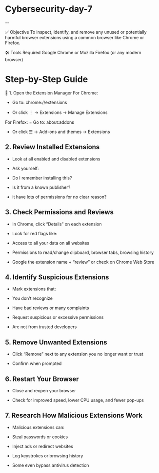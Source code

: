 # Cybersecurity-day-7

--

✅ Objective
To inspect, identify, and remove any unused or potentially harmful browser extensions using a common browser like Chrome or Firefox.

🛠️ Tools Required
Google Chrome or Mozilla Firefox (or any modern browser)

# Step-by-Step Guide
🔎 1. Open the Extension Manager
For Chrome:
- Go to: chrome://extensions

- Or click ︙ → Extensions → Manage Extensions

For Firefox:
= Go to: about:addons

- Or click ☰ → Add-ons and themes → Extensions

## 2. Review Installed Extensions
- Look at all enabled and disabled extensions

- Ask yourself:

- Do I remember installing this?

- Is it from a known publisher?

-  it have lots of permissions for no clear reason?

## 3. Check Permissions and Reviews
- In Chrome, click “Details” on each extension

- Look for red flags like:

- Access to all your data on all websites

- Permissions to read/change clipboard, browser tabs, browsing history

- Google the extension name + “review” or check on Chrome Web Store

## 4. Identify Suspicious Extensions
- Mark extensions that:

- You don’t recognize

- Have bad reviews or many complaints

- Request suspicious or excessive permissions

- Are not from trusted developers

## 5. Remove Unwanted Extensions
- Click “Remove” next to any extension you no longer want or trust

- Confirm when prompted

## 6. Restart Your Browser
- Close and reopen your browser

- Check for improved speed, lower CPU usage, and fewer pop-ups

## 7. Research How Malicious Extensions Work
- Malicious extensions can:

- Steal passwords or cookies

- Inject ads or redirect websites

- Log keystrokes or browsing history

- Some even bypass antivirus detection
